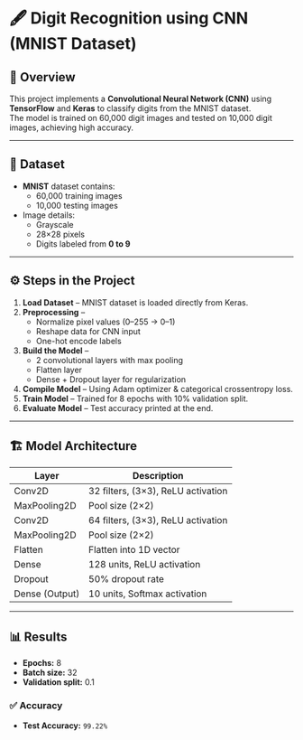 # 🖋 Digit Recognition using CNN (MNIST Dataset)

## 📌 Overview
This project implements a **Convolutional Neural Network (CNN)** using **TensorFlow** and **Keras** to classify digits from the MNIST dataset.  
The model is trained on 60,000 digit images and tested on 10,000 digit images, achieving high accuracy.

---

## 📂 Dataset
- **MNIST** dataset contains:
  - 60,000 training images
  - 10,000 testing images  
- Image details:
  - Grayscale  
  - 28×28 pixels  
  - Digits labeled from **0 to 9**

---

## ⚙ Steps in the Project
1. **Load Dataset** – MNIST dataset is loaded directly from Keras.
2. **Preprocessing** –  
   - Normalize pixel values (0–255 → 0–1)  
   - Reshape data for CNN input  
   - One-hot encode labels  
3. **Build the Model** –  
   - 2 convolutional layers with max pooling  
   - Flatten layer  
   - Dense + Dropout layer for regularization  
4. **Compile Model** – Using Adam optimizer & categorical crossentropy loss.
5. **Train Model** – Trained for 8 epochs with 10% validation split.
6. **Evaluate Model** – Test accuracy printed at the end.

---

## 🏗 Model Architecture
| Layer           | Description                                   |
|-----------------|-----------------------------------------------|
| Conv2D          | 32 filters, (3×3), ReLU activation            |
| MaxPooling2D    | Pool size (2×2)                               |
| Conv2D          | 64 filters, (3×3), ReLU activation            |
| MaxPooling2D    | Pool size (2×2)                               |
| Flatten         | Flatten into 1D vector                        |
| Dense           | 128 units, ReLU activation                    |
| Dropout         | 50% dropout rate                              |
| Dense (Output)  | 10 units, Softmax activation                  |

---

## 📊 Results
- **Epochs:** 8  
- **Batch size:** 32  
- **Validation split:** 0.1  

### ✅ Accuracy
- **Test Accuracy:** `99.22%`
